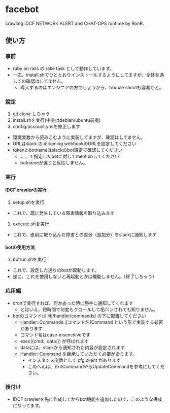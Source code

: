 # facebot
crawling IDCF NETWORK ALERT
and
CHAT-OPS runtime by RonR.

## 使い方

### 事前

- ruby on rails の rake task として動作しています。
- 一応、install.shでひととおりインストールするようにしてますが、全体を通しての確認はしてません。
  - 導入するのはエンジニアの方でしょうから、trouble shootも容易かと。

### 設定

1. git clone しちゃう
1. install.shを実行(中身はdebian/ubuntu前提)
1. config/account.ymlを修正します
  - 環境変数から読みこむように実装してますが、確認はしてません。
  - URLはslack の incoming webhookのURLを設定してください
  - tokenとbotnameはslackのbot設定で確認してください
    - ここで指定したbotに対してmentionしてください
    - botnameが違うと反応しません。

### 実行

#### IDCF crawlerの実行

1. setup.shを実行
  - これで、既に発生している障害情報を取り込みます
1. execute.shを実行
  - これで、直前に取り込んだ障害との差分（追加分）をslackに通知します

#### botの使用方法
1. botrun.shを実行
  - これで、設定した通りのbotが起動します。
  - 逆に、これを使用しないと再起動とかは機能しません。（終了しちゃう）

### 応用編

- cronで実行すれば、何かあった時に勝手に通知してくれます
  - とはいえ、短時間で何度もクロールして垢バンされても知りません。
- botのコマンドは lib/handler/commands/ の下に配置してください
  - Handler::Commands::[コマンド名]Command という形で実装する必要があります
  - コマンド名はcase-insencitiveです
  - exec({cmd:, data:}) が呼ばれます
  - dataには、slackから通知された内容が設定されます
  - Handler::Command を継承していただく必要があります。
    - インスタンス変数として cfg,client があります
    - このへんは、ExitCommandやらUpdateCommandを参考にしてください。

### 後付け

- IDCF crawlerを先に作成してからbot機能を追加したので、このような構成になってます。
